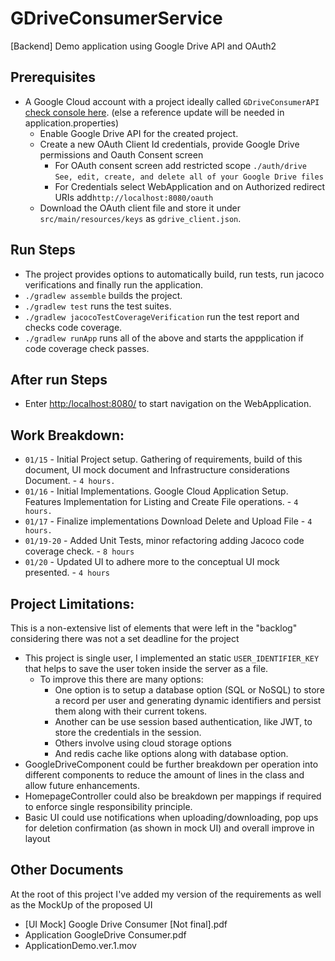 # GDriveConsumerService
[Backend] Demo application using Google Drive API and OAuth2

## Prerequisites

- A Google Cloud account with a project ideally called `GDriveConsumerAPI` [check console here](https://console.cloud.google.com/). (else a reference update will be needed in application.properties)
  - Enable Google Drive API for the created project.
  - Create a new OAuth Client Id credentials, provide Google Drive permissions and Oauth Consent screen
    - For OAuth consent screen add restricted scope `./auth/drive` `See, edit, create, and delete all of your Google Drive files`
    - For Credentials select WebApplication and on Authorized redirect URIs add`http://localhost:8080/oauth`
  - Download the OAuth client file and store it under `src/main/resources/keys` as `gdrive_client.json`.

## Run Steps
- The project provides options to automatically build, run tests, run jacoco verifications and finally run the application.
- `./gradlew assemble` builds the project.
- `./gradlew test` runs the test suites.
- `./gradlew jacocoTestCoverageVerification` run the test report and checks code coverage.
- `./gradlew runApp` runs all of the above and starts the appplication if code coverage check passes.  

## After run Steps

- Enter [http:/localhost:8080/](http:/localhost:8080/) to start navigation on the WebApplication. 


## Work Breakdown:
* `01/15` - Initial Project setup. Gathering of requirements, build of this document, UI mock document and Infrastructure considerations Document. - `4 hours.`
* `01/16` - Initial Implementations. Google Cloud Application Setup. Features Implementation for Listing and Create File operations. - `4 hours.`
* `01/17` - Finalize implementations Download Delete and Upload File - `4 hours.`
* `01/19-20` - Added Unit Tests, minor refactoring adding Jacoco code coverage check. - `8 hours`
* `01/20` - Updated UI to adhere more to the conceptual UI mock presented. - `4 hours`

## Project Limitations:
This is a non-extensive list of elements that were left in the "backlog" considering there was not a set deadline for the project

* This project is single user, I implemented an static `USER_IDENTIFIER_KEY` that helps to save the user token inside the server as a file.
  * To improve this there are many options:
    * One option is to setup a database option (SQL or NoSQL) to store a record per user and generating dynamic identifiers and persist them along with their current tokens.
    * Another can be use session based authentication, like JWT, to store the credentials in the session.
    * Others involve using cloud storage options
    * And redis cache like options along with database option.
* GoogleDriveComponent could be further breakdown per operation into different components to reduce the amount of lines in the class and allow future enhancements.
* HomepageController could also be breakdown per mappings if required to enforce single responsibility principle.
* Basic UI could use notifications when uploading/downloading, pop ups for deletion confirmation (as shown in mock UI) and overall improve in layout

## Other Documents
At the root of this project I've added my version of the requirements as well as the MockUp of the proposed UI
* [UI Mock] Google Drive Consumer [Not final].pdf
* Application GoogleDrive Consumer.pdf
* ApplicationDemo.ver.1.mov
